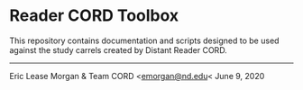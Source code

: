# Reader CORD Toolbox
This repository contains documentation and scripts designed to be used against the study carrels created by Distant Reader CORD.

---
Eric Lease Morgan &amp; Team CORD &lt;emorgan@nd.edu&lt;
June 9, 2020
